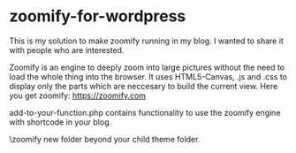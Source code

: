 # zoomify-for-wordpress
This is my solution to make zoomify running in my blog. I wanted to share it with people who are interested.

Zoomify is an engine to deeply zoom into large pictures without the need to load the whole thing into the browser.
It uses HTML5-Canvas, .js and .css to display only the parts which are neccesary to build the current view.
Here you get zoomify:
https://zoomify.com

add-to-your-function.php
contains functionality to use the zoomify engine with shortcode in your blog.

\zoomify
new folder beyond your child theme folder.
